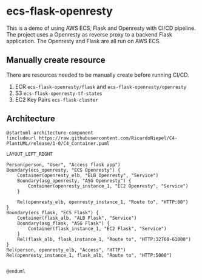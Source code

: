 # ecs-flask-openresty

This is a demo of using AWS ECS, Flask and Openresty with CI/CD pipeline. The project uses a Openresty as reverse proxy to a backend Flask application. The Openresty and Flask are all run on AWS ECS.

## Manually create resource

There are resources needed to be manually create before running CI/CD.

1. ECR `ecs-flask-openresty/flask` and `ecs-flask-openresty/openresty`
2. S3 `ecs-flask-openresty-tf-states`
3. EC2 Key Pairs `ecs-flask-cluster`

## Architecture
```plantuml
@startuml architecture-component
!includeurl https://raw.githubusercontent.com/RicardoNiepel/C4-PlantUML/release/1-0/C4_Container.puml

LAYOUT_LEFT_RIGHT

Person(person, "User", "Access flask app")
Boundary(ecs_openresty, "ECS Openresty") {
    Container(openresty_elb, "ELB Openresty", "Service")
    Boundary(asg_openresty, "ASG Openresty") {
        Container(openresty_instance_1, "EC2 Openresty", "Service")
    }

    Rel(openresty_elb, openresty_instance_1, "Route to", "HTTP:80")
}
Boundary(ecs_flask, "ECS Flask") {
    Container(flask_alb, "ALB Flask", "Service")
    Boundary(asg_flask, "ASG Flask") {
        Container(flask_instance_1, "EC2 Flask", "Service")
    }
    Rel(flask_alb, flask_instance_1, "Route to", "HTTP:32768-61000")
}
Rel(person, openresty_elb, "Access", "HTTP")
Rel(openresty_instance_1, flask_alb, "Route to", "HTTP:5000")


@enduml
```